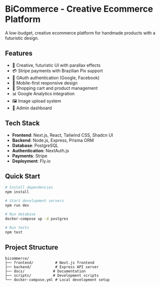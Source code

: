 # BiCommerce - Creative Ecommerce Platform

A low-budget, creative ecommerce platform for handmade products with a futuristic design.

## Features

- 🎨 Creative, futuristic UI with parallax effects
- 💳 Stripe payments with Brazilian Pix support
- 🔐 OAuth authentication (Google, Facebook)
- 📱 Mobile-first responsive design
- 🛒 Shopping cart and product management
- 📊 Google Analytics integration
- 🖼️ Image upload system
- 🔧 Admin dashboard

## Tech Stack

- **Frontend**: Next.js, React, Tailwind CSS, Shadcn UI
- **Backend**: Node.js, Express, Prisma ORM
- **Database**: PostgreSQL
- **Authentication**: NextAuth.js
- **Payments**: Stripe
- **Deployment**: Fly.io

## Quick Start

```bash
# Install dependencies
npm install

# Start development servers
npm run dev

# Run database
docker-compose up -d postgres

# Run tests
npm test
```

## Project Structure

```
bicommerce/
├── frontend/          # Next.js frontend
├── backend/           # Express API server
├── docs/             # Documentation
├── scripts/          # Development scripts
└── docker-compose.yml # Local development setup
```